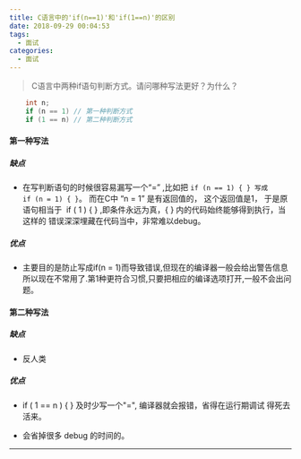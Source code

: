 ```yaml
---
title: C语言中的'if(n==1)'和'if(1==n)'的区别
date: 2018-09-29 00:04:53
tags:
  - 面试
categories:
  - 面试
---
```


>C语言中两种if语句判断方式。请问哪种写法更好？为什么？
```c
    int n;
    if (n == 1) // 第一种判断方式
    if (1 == n) // 第二种判断方式
```

<!-- more -->

#### 第一种写法

##### 缺点

- 在写判断语句的时候很容易漏写一个“=” ,比如把
`if (n == 1) { } 写成 if (n = 1) { }`。
而在C中 “n = 1” 是有返回值的， 这个返回值是1， 于是原语句相当于
 if ( 1 ) { } ,即条件永远为真，{ } 内的代码始终能够得到执行，当这样的
错误深深埋藏在代码当中，非常难以debug。

##### 优点

- 主要目的是防止写成if(n = 1)而导致错误,但现在的编译器一般会给出警告信息所以现在不常用了.第1种更符合习惯,只要把相应的编译选项打开,一般不会出问题。


#### 第二种写法
##### 缺点
- 反人类
##### 优点
- if ( 1 == n ) { } 及时少写一个"=", 编译器就会报错，省得在运行期调试
得死去活来。

- 会省掉很多  debug  的时间的。








------
